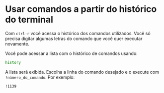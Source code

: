 # Usar comandos a partir do histórico do terminal

Com `ctrl-r` você acessa o histórico dos comandos utilizados. Você só precisa digitar algumas letras do comando que você quer executar novamente.

Você pode acessar a lista com o histórico de comandos usando:

```bash
history
```

A lista será exibida. Escolha a linha do comando desejado e o execute com `!número_do_comando`. Por exemplo:

```bash
!1139
```


